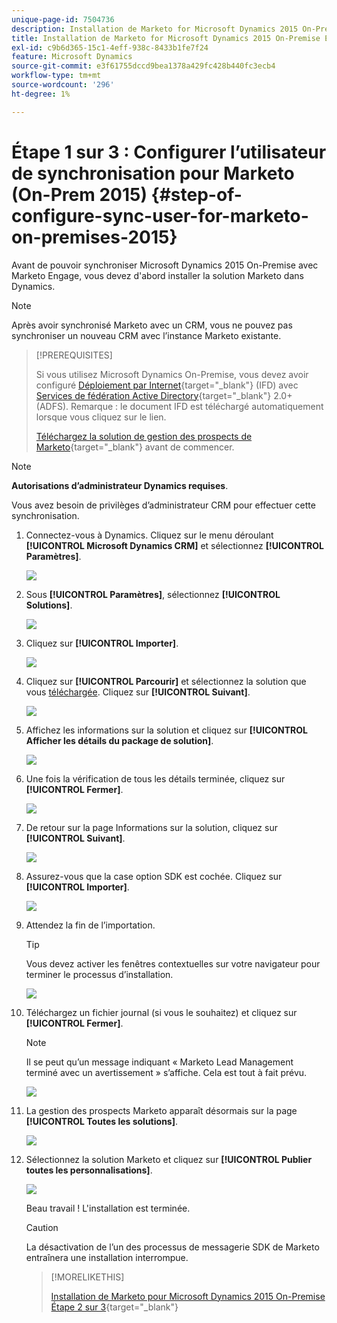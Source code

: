 ```yaml
---
unique-page-id: 7504736
description: Installation de Marketo for Microsoft Dynamics 2015 On-Premise Étape 1 sur 3 - Documents Marketo - Documentation du produit
title: Installation de Marketo for Microsoft Dynamics 2015 On-Premise Étape 1 sur 3
exl-id: c9b6d365-15c1-4eff-938c-8433b1fe7f24
feature: Microsoft Dynamics
source-git-commit: e3f61755dccd9bea1378a429fc428b440fc3ecb4
workflow-type: tm+mt
source-wordcount: '296'
ht-degree: 1%

---
```


# Étape 1 sur 3 : Configurer l’utilisateur de synchronisation pour Marketo (On-Prem 2015) {#step-of-configure-sync-user-for-marketo-on-premises-2015}

Avant de pouvoir synchroniser Microsoft Dynamics 2015 On-Premise avec Marketo Engage, vous devez d&#39;abord installer la solution Marketo dans Dynamics.

>[!NOTE]
>
>Après avoir synchronisé Marketo avec un CRM, vous ne pouvez pas synchroniser un nouveau CRM avec l’instance Marketo existante.

>[!PREREQUISITES]
>
>Si vous utilisez Microsoft Dynamics On-Premise, vous devez avoir configuré [Déploiement par Internet](https://learn.microsoft.com/en-us/dynamics365/customerengagement/on-premises/deploy/configure-an-internet-facing-deployment){target="_blank"} (IFD) avec [Services de fédération Active Directory](https://msdn.microsoft.com/en-us/library/bb897402.aspx){target="_blank"} 2.0+ (ADFS). Remarque : le document IFD est téléchargé automatiquement lorsque vous cliquez sur le lien.
>
>[Téléchargez la solution de gestion des prospects de Marketo](/help/marketo/product-docs/crm-sync/microsoft-dynamics-sync/sync-setup/download-the-marketo-lead-management-solution.md){target="_blank"} avant de commencer.

>[!NOTE]
>
>**Autorisations d’administrateur Dynamics requises**.
>
>Vous avez besoin de privilèges d’administrateur CRM pour effectuer cette synchronisation.

1. Connectez-vous à Dynamics. Cliquez sur le menu déroulant **[!UICONTROL Microsoft Dynamics CRM]** et sélectionnez **[!UICONTROL Paramètres]**.

   ![](assets/image2015-3-19-8-33-29.png)

1. Sous **[!UICONTROL Paramètres]**, sélectionnez **[!UICONTROL Solutions]**.

   ![](assets/image2015-3-19-8-33-3.png)

1. Cliquez sur **[!UICONTROL Importer]**.

   ![](assets/image2015-3-19-8-34-8.png)

1. Cliquez sur **[!UICONTROL Parcourir]** et sélectionnez la solution que vous [téléchargée](/help/marketo/product-docs/crm-sync/microsoft-dynamics-sync/sync-setup/download-the-marketo-lead-management-solution.md). Cliquez sur **[!UICONTROL Suivant]**.

   ![](assets/image2015-3-19-9-20-56.png)

1. Affichez les informations sur la solution et cliquez sur **[!UICONTROL Afficher les détails du package de solution]**.

   ![](assets/image2015-11-18-11-12-8.png)

1. Une fois la vérification de tous les détails terminée, cliquez sur **[!UICONTROL Fermer]**.

   ![](assets/step6.png)

1. De retour sur la page Informations sur la solution, cliquez sur **[!UICONTROL Suivant]**.

   ![](assets/image2015-3-19-9-21-50.png)

1. Assurez-vous que la case option SDK est cochée. Cliquez sur **[!UICONTROL Importer]**.

   ![](assets/image2015-3-19-9-19-12.png)

1. Attendez la fin de l’importation.

   >[!TIP]
   >
   >Vous devez activer les fenêtres contextuelles sur votre navigateur pour terminer le processus d’installation.

   ![](assets/image2015-3-11-11-34-9.png)

1. Téléchargez un fichier journal (si vous le souhaitez) et cliquez sur **[!UICONTROL Fermer]**.

   >[!NOTE]
   >
   >Il se peut qu’un message indiquant « Marketo Lead Management terminé avec un avertissement » s’affiche. Cela est tout à fait prévu.

   ![](assets/image2015-3-13-9-54-39.png)

1. La gestion des prospects Marketo apparaît désormais sur la page **[!UICONTROL Toutes les solutions]**.

   ![](assets/image2015-3-19-8-40-38.png)

1. Sélectionnez la solution Marketo et cliquez sur **[!UICONTROL Publier toutes les personnalisations]**.

   ![](assets/image2015-3-19-8-41-21.png)

   Beau travail ! L&#39;installation est terminée.

   >[!CAUTION]
   >
   >La désactivation de l’un des processus de messagerie SDK de Marketo entraînera une installation interrompue.

   >[!MORELIKETHIS]
   >
   >[Installation de Marketo pour Microsoft Dynamics 2015 On-Premise Étape 2 sur 3](/help/marketo/product-docs/crm-sync/microsoft-dynamics-sync/sync-setup/connecting-to-legacy-versions/step-2-of-3-set-up-2015.md){target="_blank"}
